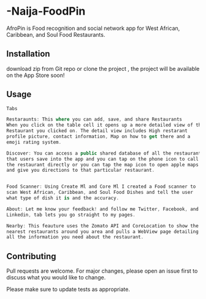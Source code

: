 # -Naija-FoodPin


AfroPin is Food recognition and social network app for West African, Caribbean, and Soul Food Restaurants. 

## Installation
download zip from Git repo or clone the project , the project will be available on the App Store soon!



## Usage

```swift
Tabs 

Restaraunts: This where you can add, save, and share Restaurants
When you click on the table cell it opens up a more detailed view of the 
Restaurant you clicked on. The detail view includes High restarant 
profile picture, contact information, Map on how to get there and a
emoji rating system.  

Discover: You can access a public shared database of all the restaurants
that users save into the app and you can tap on the phone icon to call
the restaurant directly or you can tap the map icon to open apple maps
and give you directions to that particular restaurant.


Food Scanner: Using Create Ml and Core Ml I created a Food scanner to 
scan West African, Caribbean, and Soul Food Dishes and tell the user
what type of dish it is and the accuracy.

About: Let me know your feedback! and follow me Twitter, Facebook, and
Linkedin, tab lets you go straight to my pages.

Nearby: This feauture uses the Zomato API and CoreLocation to show the 
nearest restaurants around you area and pulls a WebView page detailing 
all the information you need about the restaurant.
```

## Contributing
Pull requests are welcome. For major changes, please open an issue first to discuss what you would like to change.

Please make sure to update tests as appropriate.

